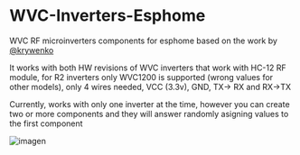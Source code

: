 # WVC-Inverters-Esphome
WVC RF microinverters components for esphome
based on the work by [@krywenko ](https://github.com/krywenko/WVC-Inverter-R2-R3-HC-12--and--Modem)

It works with both HW revisions of WVC inverters that work with HC-12 RF module, for R2 inverters only WVC1200 is supported (wrong values for other models), only 4 wires needed, VCC (3.3v), GND, TX-> RX and RX->TX

Currently, works with only one inverter at the time, however you can create two or more components and they will answer randomly asigning values to the first component

![imagen](https://github.com/user-attachments/assets/70b8d9fe-3fb8-4c83-b93d-f986b0f029ce)

